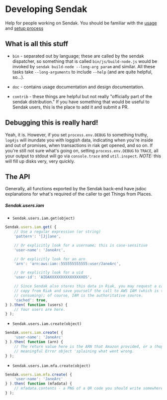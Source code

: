 # Developing Sendak

Help for people working on Sendak. You should be familiar with the
[usage](README.md#usage) and [setup process](README#setting-up-sendak)

What is all this stuff
---

* `bin` - separated out by language; these are called by the sendak
dispatcher, so something that is called `bin/js/build-node.js` would be
invoked by `sendak build-node --long-arg param` and similar. All these tasks
take `--long-arguments` to include `--help` (and are quite helpful,
so&hellip;).

* `doc` - contains usage documentation and design documentation.

* `contrib` - these things are helpful but not really "officially part of the
sendak distribution." If you have something that would be useful to Sendak
users, this is the place to add it and submit a PR.

Debugging this is really hard!
---

Yeah, it is. However, if you set `process.env.DEBUG` to something truthy,
`log4js` will inundate you with loggish data, indicating when you&apos;re
inside and out of promises, when transactions in riak get opened, and so on.
If you&apos;re still not sure what&apos;s going on, setting `process.env.DEBUG`
to `TRACE`, all your output to stdout will go via `console.trace` and
`util.inspect`. *NOTE:* this will fill up disks very, very quickly.

The API
---

Generally, all functions exported by the Sendak back-end have jsdoc explanations
for what's required of the caller to get Things from Places.

##### Sendak.users.iam

* `Sendak.users.iam.get(object)`
```javascript
Sendak.users.iam.get( {
	// Use a regular expression (or string)
	'pattern': '[Jj]ane',

	// Or explicitly look for a username; this is case-sensitive
	'user-name': 'JaneArc',

	// Or explicitly look for an arn
	'arn': 'arn:aws:iam::555555555555:user/JaneArc',

	// Or explicitly look for a uid
	'user-id': 'AIDAXXXXXXXXXXXXXXXOS',

	// Since Sendak also stores this data in Riak, you may request a cached
	// copy from Riak and save yourself the call to AWS IAM (which is time-
	// consuming); of course, IAM is the authoritative source.
	'cached': true,
} ).then( function (users) {
	// Your users are here.
} );
```

* `Sendak.users.iam.create(object)`
```javascript
Sendak.users.iam.create( {
	'user-name': 'JaneArc'
} ).then( function (arn) {
	// The return value here is the ARN that Amazon provided, or a (hopefully)
	// meaningful Error object 'splaining what went wrong.
} );
```

* `Sendak.users.iam.mfa.create(object)`
```javascript
Sendak.users.iam.mfa.create( {
	'user-name': 'JaneArc'
} ).then( function (mfadata) {
	// mfadata.contents - a PNG of a QR code you should write somewhere safe
} );
```
